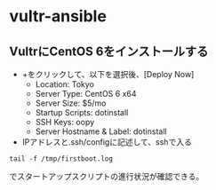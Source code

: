 # vultr-ansible

## VultrにCentOS 6をインストールする
- +をクリックして、以下を選択後、[Deploy Now]
    - Location: Tokyo
    - Server Type: CentOS 6 x64
    - Server Size: $5/mo
    - Startup Scripts: dotinstall
    - SSH Keys: oopy
    - Server Hostname & Label: dotinstall
- IPアドレスと.ssh/configに記述して、sshで入る

```
tail -f /tmp/firstboot.log
```
でスタートアップスクリプトの進行状況が確認できる。

